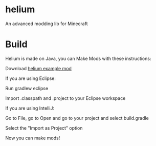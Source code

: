 # helium
An advanced modding lib for Minecraft

# Build


Helium is made on Java, you can Make Mods with these instructions:


Download [helium example mod](https://www.github.com/HeliumMinecraft/helium-example-mod) 

If you are using Eclipse:

Run gradlew eclipse

Import .classpath and .project to your Eclipse workspace

If you are using IntelliJ:

Go to File, go to Open and go to your project and select build.gradle

Select the "Import as Project" option

 Now you can make mods!


